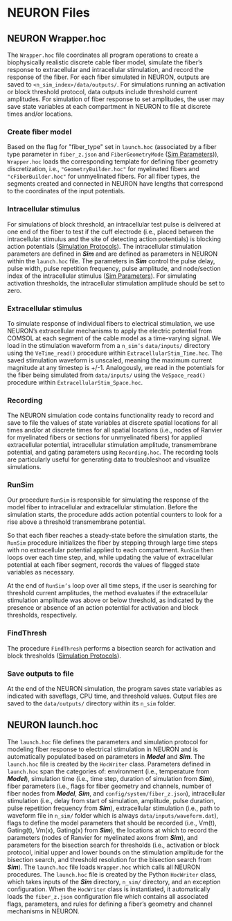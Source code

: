 # NEURON Files

## NEURON Wrapper.hoc

The `Wrapper.hoc` file coordinates all program operations to create a
biophysically realistic discrete cable fiber model, simulate the fiber’s
response to extracellular and intracellular stimulation, and record the
response of the fiber. For each fiber simulated in NEURON, outputs are
saved to `<n_sim_index>/data/outputs/`. For simulations running an
activation or block threshold protocol, data outputs include threshold
current amplitudes. For simulation of fiber response to set amplitudes,
the user may save state variables at each compartment in NEURON to file
at discrete times and/or locations.

### Create fiber model

Based on the flag for "fiber_type" set in `launch.hoc` (associated by a
fiber type parameter in `fiber_z.json` and `FiberGeometryMode` ([Sim Parameters](../JSON/JSON_parameters/sim))),
`Wrapper.hoc` loads the corresponding template for defining fiber geometry
discretization, i.e., `"GeometryBuilder.hoc"` for myelinated fibers and
`"cFiberBuilder.hoc"` for unmyelinated fibers. For all fiber types, the
segments created and connected in NEURON have lengths that correspond to
the coordinates of the input potentials.

### Intracellular stimulus

For simulations of block threshold, an intracellular test pulse is
delivered at one end of the fiber to test if the cuff electrode (i.e.,
placed between the intracellular stimulus and the site of detecting
action potentials) is blocking action potentials ([Simulation Protocols](../Running_ASCENT/Info.md#simulation-protocols)). The intracellular
stimulation parameters are defined in **_Sim_** and are defined as
parameters in NEURON within the `launch.hoc` file. The parameters in
**_Sim_** control the pulse delay, pulse width, pulse repetition
frequency, pulse amplitude, and node/section index of the intracellular
stimulus ([Sim Parameters](../JSON/JSON_parameters/sim)). For simulating activation thresholds, the intracellular
stimulation amplitude should be set to zero.

### Extracellular stimulus

To simulate response of individual fibers to electrical stimulation, we
use NEURON’s extracellular mechanisms to apply the electric potential
from COMSOL at each segment of the cable model as a time-varying signal.
We load in the stimulation waveform from a `n_sim’s` `data/inputs/`
directory using the `VeTime_read()` procedure within
`ExtracellularStim_Time.hoc`. The saved stimulation waveform is unscaled,
meaning the maximum current magnitude at any timestep is +/-1.
Analogously, we read in the potentials for the fiber being simulated
from `data/inputs/` using the `VeSpace_read()` procedure within
`ExtracellularStim_Space.hoc`.

### Recording

The NEURON simulation code contains functionality ready to record and
save to file the values of state variables at discrete spatial locations
for all times and/or at discrete times for all spatial locations (i.e.,
nodes of Ranvier for myelinated fibers or sections for unmyelinated
fibers) for applied extracellular potential, intracellular stimulation
amplitude, transmembrane potential, and gating parameters using
`Recording.hoc`. The recording tools are particularly useful for
generating data to troubleshoot and visualize simulations.

### RunSim

Our procedure `RunSim` is responsible for simulating the response of the
model fiber to intracellular and extracellular stimulation. Before the
simulation starts, the procedure adds action potential counters to look
for a rise above a threshold transmembrane potential.

So that each fiber reaches a steady-state before the simulation starts,
the `RunSim` procedure initializes the fiber by stepping through large
time steps with no extracellular potential applied to each compartment.
`RunSim` then loops over each time step, and, while updating the value of
extracellular potential at each fiber segment, records the values of
flagged state variables as necessary.

At the end of `RunSim’s` loop over all time steps, if the user is
searching for threshold current amplitudes, the method evaluates if the
extracellular stimulation amplitude was above or below threshold, as
indicated by the presence or absence of an action potential for
activation and block thresholds, respectively.

### FindThresh

The procedure `FindThresh` performs a bisection search for activation and
block thresholds ([Simulation Protocols](../Running_ASCENT/Info.md#simulation-protocols)).

### Save outputs to file

At the end of the NEURON simulation, the program saves state variables
as indicated with saveflags, CPU time, and threshold values. Output
files are saved to the `data/outputs/` directory within its `n_sim` folder.

## NEURON launch.hoc

The `launch.hoc` file defines the parameters and simulation protocol for
modeling fiber response to electrical stimulation in NEURON and is
automatically populated based on parameters in **_Model_** and
**_Sim_**. The `launch.hoc` file is created by the `HocWriter` class.
Parameters defined in `launch.hoc` span the categories of: environment
(i.e., temperature from **_Model_**), simulation time (i.e., time step,
duration of simulation from **_Sim_**), fiber parameters (i.e., flags
for fiber geometry and channels, number of fiber nodes from **_Model_**,
**_Sim_**, and `config/system/fiber_z.json`), intracellular stimulation
(i.e., delay from start of simulation, amplitude, pulse duration, pulse
repetition frequency from **_Sim_**), extracellular stimulation (i.e.,
path to waveform file in `n_sim/` folder which is always
`data/inputs/waveform.dat`), flags to define the model parameters that
should be recorded (i.e., Vm(t), Gating(t), Vm(x), Gating(x) from
**_Sim_**), the locations at which to record the parameters (nodes of
Ranvier for myelinated axons from **_Sim_**), and parameters for the
bisection search for thresholds (i.e., activation or block protocol,
initial upper and lower bounds on the stimulation amplitude for the
bisection search, and threshold resolution for the bisection search from
**_Sim_**). The `launch.hoc` file loads `Wrapper.hoc` which calls all NEURON
procedures. The `launch.hoc` file is created by the Python `HocWriter`
class, which takes inputs of the **_Sim_** directory, `n_sim/` directory,
and an exception configuration. When the `HocWriter` class is
instantiated, it automatically loads the `fiber_z.json` configuration
file which contains all associated flags, parameters, and rules for
defining a fiber’s geometry and channel mechanisms in NEURON.
